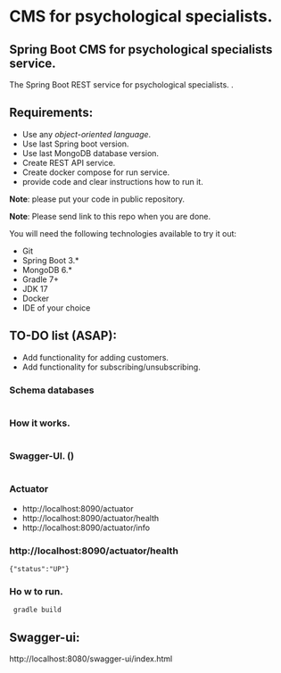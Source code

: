 # CMS for psychological specialists.

## Spring Boot CMS for psychological specialists service.

The Spring Boot REST service for psychological specialists. .

## Requirements:

- Use any *object-oriented language*.
- Use last Spring boot version.
- Use last MongoDB database version.
- Create REST API service.
- Create docker compose for run service.
- provide code and clear instructions how to run it.

**Note**: please put your code in public repository.

**Note**: Please send link to this repo when you are done.

You will need the following technologies available to try it out:

* Git
* Spring Boot 3.*
* MongoDB 6.*
* Gradle 7+
* JDK 17
* Docker
* IDE of your choice

## TO-DO list (ASAP):
- Add functionality for adding customers.
- Add functionality for subscribing/unsubscribing.

### Schema databases

![]()

### How it works.

![]()

### Swagger-UI. ()

![]()

### Actuator

* http://localhost:8090/actuator
* http://localhost:8090/actuator/health
* http://localhost:8090/actuator/info

### http://localhost:8090/actuator/health

```{"status":"UP"}```

### Ho w to run.

``` gradle build```

## Swagger-ui:
http://localhost:8080/swagger-ui/index.html
![]()
